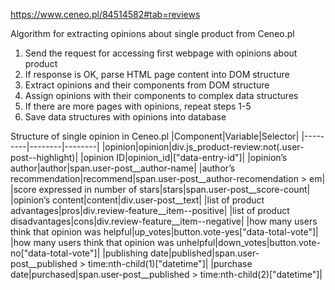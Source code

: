 

https://www.ceneo.pl/84514582#tab=reviews

 Algorithm for extracting opinions about single product from Ceneo.pl
1. Send the request for accessing first webpage with opinions about product
2. If response is OK, parse HTML page content into DOM structure
3. Extract opinions and their components from DOM structure 
4. Assign opinions with their components to complex data structures
5. If there are more pages with opinions, repeat steps 1-5
6. Save data structures with opinions into database

 Structure of single opinion in Ceneo.pl
|Component|Variable|Selector|
|---------|--------|--------|
|opinion|opinion|div.js_product-review:not(.user-post--highlight)|
|opinion ID|opinion_id|["data-entry-id"]|
|opinion’s author|author|span.user-post__author-name|
|author’s recommendation|recommend|span.user-post__author-recomendation > em|
|score expressed in number of stars|stars|span.user-post__score-count|
|opinion’s content|content|div.user-post__text|
|list of product advantages|pros|div.review-feature__item--positive|
|list of product disadvantages|cons|div.review-feature__item--negative|
|how many users think that opinion was helpful|up_votes|button.vote-yes["data-total-vote"]|
|how many users think that opinion was unhelpful|down_votes|button.vote-no["data-total-vote"]|
|publishing date|published|span.user-post__published > time:nth-child(1)["datetime"]|
|purchase date|purchased|span.user-post__published > time:nth-child(2)["datetime"]|
















